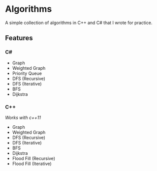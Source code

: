 # Algorithms

A simple collection of algorithms in C++ and C# that I wrote for 
practice.

## Features

### C#

* Graph
* Weighted Graph
* Priority Queue
* DFS (Recursive)
* DFS (Iterative)
* BFS
* Dijkstra

### C++

*Works with c++11*
* Graph
* Weighted Graph
* DFS (Recursive)
* DFS (Iterative)
* BFS
* Dijkstra
* Flood Fill (Recursive)
* Flood Fill (Iterative)
